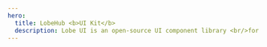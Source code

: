 ```yaml
---
hero:
  title: LobeHub <b>UI Kit</b>
  description: Lobe UI is an open-source UI component library <br/>for building chatbot web apps
---
```


<code src="./index.tsx" inline></code>
